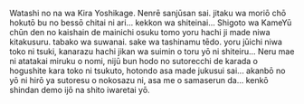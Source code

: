 Watashi no na wa Kira Yoshikage. Nenrē sanjūsan sai. jitaku wa moriō chō hokutō bu no bessō chitai ni ari... kekkon wa shiteinai... Shigoto wa KameYū chūn den no kaishain de mainichi osuku tomo yoru hachi ji made niwa kitakusuru. tabako wa suwanai. sake wa tashinamu tēdo. yoru jūichi niwa toko ni tsuki, kanarazu hachi jikan wa suimin o toru yō ni shiteiru... Neru mae ni atatakai miruku o nomi, nijū bun hodo no sutorecchi de karada o hogushite kara toko ni tsukuto, hotondo asa made jukusui sai... akanbō no yō ni hirō ya sutoresu o nokosazu ni, asa me o samaserun da... kenkō shindan demo ijō na shito iwaretai yō.
